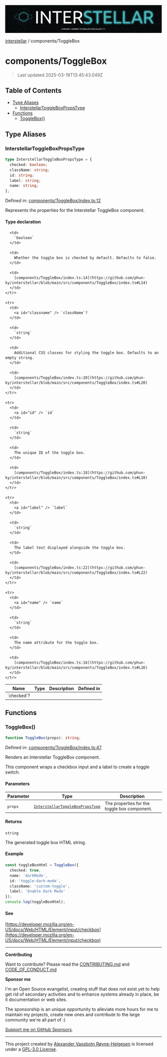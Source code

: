 <div>
  <img alt="SPECCER logo" src="https://raw.githubusercontent.com/phun-ky/interstellar/main/public/interstellar-header.png" style="max-height:120px;" />
</div>

[interstellar](../README.md) / components/ToggleBox

# components/ToggleBox

> Last updated 2025-03-18T13:45:43.049Z

## Table of Contents

- [Type Aliases](#type-aliases)
  - [InterstellarToggleBoxPropsType](#interstellartoggleboxpropstype)
- [Functions](#functions)
  - [ToggleBox()](#togglebox)

## Type Aliases

### InterstellarToggleBoxPropsType

```ts
type InterstellarToggleBoxPropsType = {
  checked: boolean;
  className: string;
  id: string;
  label: string;
  name: string;
};
```

Defined in:
[components/ToggleBox/index.ts:12](https://github.com/phun-ky/interstellar/blob/main/src/components/ToggleBox/index.ts#L12)

Represents the properties for the Interstellar ToggleBox component.

#### Type declaration

<table>
  <thead>
    <tr>
      <th>Name</th>
      <th>Type</th>
      <th>Description</th>
      <th>Defined in</th>
    </tr>
  </thead>

  <tbody>
    <tr>
      <td>
        <a id="checked" /> `checked`?
      </td>

      <td>
        `boolean`
      </td>

      <td>
        Whether the toggle box is checked by default. Defaults to false.
      </td>

      <td>
        [components/ToggleBox/index.ts:14](https://github.com/phun-ky/interstellar/blob/main/src/components/ToggleBox/index.ts#L14)
      </td>
    </tr>

    <tr>
      <td>
        <a id="classname" /> `className`?
      </td>

      <td>
        `string`
      </td>

      <td>
        Additional CSS classes for styling the toggle box. Defaults to an empty string.
      </td>

      <td>
        [components/ToggleBox/index.ts:20](https://github.com/phun-ky/interstellar/blob/main/src/components/ToggleBox/index.ts#L20)
      </td>
    </tr>

    <tr>
      <td>
        <a id="id" /> `id`
      </td>

      <td>
        `string`
      </td>

      <td>
        The unique ID of the toggle box.
      </td>

      <td>
        [components/ToggleBox/index.ts:18](https://github.com/phun-ky/interstellar/blob/main/src/components/ToggleBox/index.ts#L18)
      </td>
    </tr>

    <tr>
      <td>
        <a id="label" /> `label`
      </td>

      <td>
        `string`
      </td>

      <td>
        The label text displayed alongside the toggle box.
      </td>

      <td>
        [components/ToggleBox/index.ts:22](https://github.com/phun-ky/interstellar/blob/main/src/components/ToggleBox/index.ts#L22)
      </td>
    </tr>

    <tr>
      <td>
        <a id="name" /> `name`
      </td>

      <td>
        `string`
      </td>

      <td>
        The name attribute for the toggle box.
      </td>

      <td>
        [components/ToggleBox/index.ts:16](https://github.com/phun-ky/interstellar/blob/main/src/components/ToggleBox/index.ts#L16)
      </td>
    </tr>

  </tbody>
</table>

## Functions

### ToggleBox()

```ts
function ToggleBox(props): string;
```

Defined in:
[components/ToggleBox/index.ts:47](https://github.com/phun-ky/interstellar/blob/main/src/components/ToggleBox/index.ts#L47)

Renders an Interstellar ToggleBox component.

This component wraps a checkbox input and a label to create a toggle switch.

#### Parameters

| Parameter | Type                                                                            | Description                                  |
| --------- | ------------------------------------------------------------------------------- | -------------------------------------------- |
| `props`   | [`InterstellarToggleBoxPropsType`](ToggleBox.md#interstellartoggleboxpropstype) | The properties for the toggle box component. |

#### Returns

`string`

The generated toggle box HTML string.

#### Example

```ts
const toggleBoxHtml = ToggleBox({
  checked: true,
  name: 'darkMode',
  id: 'toggle-dark-mode',
  className: 'custom-toggle',
  label: 'Enable Dark Mode'
});
console.log(toggleBoxHtml);
```

#### See

[https://developer.mozilla.org/en-US/docs/Web/HTML/Element/input/checkbox](https://developer.mozilla.org/en-US/docs/Web/HTML/Element/input/checkbox)

---

**Contributing**

Want to contribute? Please read the
[CONTRIBUTING.md](https://github.com/phun-ky/interstellar/blob/main/CONTRIBUTING.md)
and
[CODE_OF_CONDUCT.md](https://github.com/phun-ky/interstellar/blob/main/CODE_OF_CONDUCT.md)

**Sponsor me**

I'm an Open Source evangelist, creating stuff that does not exist yet to help
get rid of secondary activities and to enhance systems already in place, be it
documentation or web sites.

The sponsorship is an unique opportunity to alleviate more hours for me to
maintain my projects, create new ones and contribute to the large community
we're all part of :)

[Support me on GitHub Sponsors](https://github.com/sponsors/phun-ky).

---

This project created by [Alexander Vassbotn Røyne-Helgesen](http://phun-ky.net)
is licensed under a
[GPL-3.0 License](https://choosealicense.com/licenses/gpl-3.0/).
